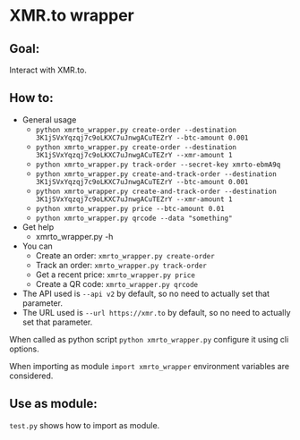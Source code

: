 # XMR.to wrapper


## Goal:
Interact with XMR.to.

## How to:
* General usage
  - `python xmrto_wrapper.py create-order --destination 3K1jSVxYqzqj7c9oLKXC7uJnwgACuTEZrY --btc-amount 0.001`
  - `python xmrto_wrapper.py create-order --destination 3K1jSVxYqzqj7c9oLKXC7uJnwgACuTEZrY --xmr-amount 1`
  - `python xmrto_wrapper.py track-order --secret-key xmrto-ebmA9q`
  - `python xmrto_wrapper.py create-and-track-order --destination 3K1jSVxYqzqj7c9oLKXC7uJnwgACuTEZrY --btc-amount 0.001`
  - `python xmrto_wrapper.py create-and-track-order --destination 3K1jSVxYqzqj7c9oLKXC7uJnwgACuTEZrY --xmr-amount 1`
  - `python xmrto_wrapper.py price --btc-amount 0.01`
  - `python xmrto_wrapper.py qrcode --data "something"`
* Get help
  - xmrto_wrapper.py -h
* You can
  - Create an order: `xmrto_wrapper.py create-order`
  - Track an order: `xmrto_wrapper.py track-order`
  - Get a recent price: `xmrto_wrapper.py price`
  - Create a QR code: `xmrto_wrapper.py qrcode`
* The API used is `--api v2` by default, so no need to actually set that parameter.
* The URL used is `--url https://xmr.to` by default, so no need to actually set that parameter.

When called as python script `python xmrto_wrapper.py` configure it using cli options.

When importing as module `import xmrto_wrapper` environment variables are considered.

## Use as module:
`test.py` shows how to import as module.
